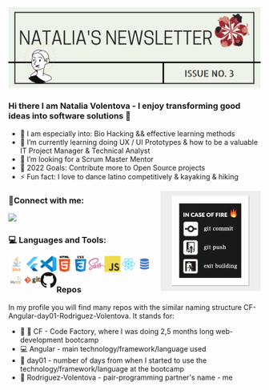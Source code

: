 [![Header](https://github.com/NataliaVolentova/NataliaVolentova/blob/main/header_IT2.PNG "Header")](https://www.linkedin.com/in/natalia-volentova-029a3ab7/)

### Hi there I am Natalia Volentova - I enjoy transforming good ideas into software solutions 👋

- 🔭 I am especially into: Bio Hacking && effective learning methods
- 🌱 I’m currently learning doing UX / UI Prototypes & how to be a valuable IT Project Manager & Technical Analyst
- 👯 I’m looking for a Scrum Master Mentor
- 🥅 2022 Goals: Contribute more to Open Source projects
- ⚡ Fun fact: I love to dance latino competitively & kayaking & hiking

<img align="right" width="200" height="200" src="https://github.com/NataliaVolentova/NataliaVolentova/blob/main/picture_joke.jpg">

### 👋Connect with me:
<a href="https://www.linkedin.com/in/natalia-volentova-029a3ab7/"><img height="30" src="https://cdn.jsdelivr.net/npm/simple-icons@v3/icons/linkedin.svg"></a>
<br />

### 💻 Languages and Tools:
<img align="left" alt="Java" width="32px" src="https://raw.githubusercontent.com/github/explore/80688e429a7d4ef2fca1e82350fe8e3517d3494d/topics/java/java.png" />
<img align="left" alt="Flutter" width="32px" src="https://raw.githubusercontent.com/github/explore/80688e429a7d4ef2fca1e82350fe8e3517d3494d/topics/flutter/flutter.png" />
<img align="left" alt="Visual Studio Code" width="32px" src="https://raw.githubusercontent.com/github/explore/80688e429a7d4ef2fca1e82350fe8e3517d3494d/topics/visual-studio-code/visual-studio-code.png" />
<img align="left" alt="HTML5" width="32px" src="https://raw.githubusercontent.com/github/explore/80688e429a7d4ef2fca1e82350fe8e3517d3494d/topics/html/html.png" />
<img align="left" alt="CSS3" width="32px" src="https://raw.githubusercontent.com/github/explore/80688e429a7d4ef2fca1e82350fe8e3517d3494d/topics/css/css.png" />
<img align="left" alt="Sass" width="32px" src="https://raw.githubusercontent.com/github/explore/80688e429a7d4ef2fca1e82350fe8e3517d3494d/topics/sass/sass.png" />
<img align="left" alt="JavaScript" width="32px" src="https://raw.githubusercontent.com/github/explore/80688e429a7d4ef2fca1e82350fe8e3517d3494d/topics/javascript/javascript.png" />
<img align="left" alt="Angular" width="32px" src="https://raw.githubusercontent.com/github/explore/80688e429a7d4ef2fca1e82350fe8e3517d3494d/topics/react/react.png" />
<img align="left" alt="SQL" width="32px" src="https://raw.githubusercontent.com/github/explore/80688e429a7d4ef2fca1e82350fe8e3517d3494d/topics/sql/sql.png" />
<img align="left" alt="MySQL" width="32px" src="https://raw.githubusercontent.com/github/explore/80688e429a7d4ef2fca1e82350fe8e3517d3494d/topics/mysql/mysql.png" />
<img align="left" alt="Git" width="32px" src="https://raw.githubusercontent.com/github/explore/80688e429a7d4ef2fca1e82350fe8e3517d3494d/topics/git/git.png" />
<img align="left" alt="GitHub" width="32px" src="https://raw.githubusercontent.com/github/explore/78df643247d429f6cc873026c0622819ad797942/topics/github/github.png" />
<br />
<br /> 

### Repos ###
In my profile you will find many repos with the similar naming structure CF-Angular-day01-Rodriguez-Volentova.
It stands for: <br />
 - 🏡 📍 CF - Code Factory, where I was doing 2,5 months long web-development bootcamp  <br />
 - 💻 Angular -  main technology/framework/language used <br />
 - 📆 day01 - number of days from when I started to use the technology/framework/language at the bootcamp <br />
 - 👯 Rodriguez-Volentova - pair-programming partner's name - me
